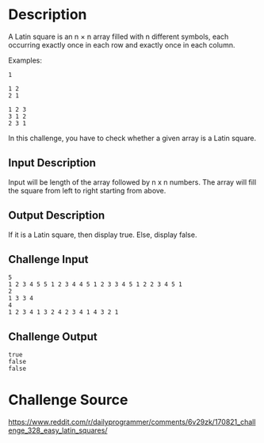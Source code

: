 # Description

A Latin square is an n × n array filled with n different symbols, each occurring exactly once in each row and exactly once in each column.

Examples:
```
1
```

```
1 2
2 1
```

```
1 2 3
3 1 2
2 3 1
```
In this challenge, you have to check whether a given array is a Latin square.

## Input Description

Input will be length of the array followed by n x n numbers. The array will fill the square from left to right starting from above.

## Output Description

If it is a Latin square, then display true. Else, display false.

## Challenge Input
```
5
1 2 3 4 5 5 1 2 3 4 4 5 1 2 3 3 4 5 1 2 2 3 4 5 1
2
1 3 3 4
4
1 2 3 4 1 3 2 4 2 3 4 1 4 3 2 1
```

## Challenge Output
```
true
false
false
```

# Challenge Source
https://www.reddit.com/r/dailyprogrammer/comments/6v29zk/170821_challenge_328_easy_latin_squares/